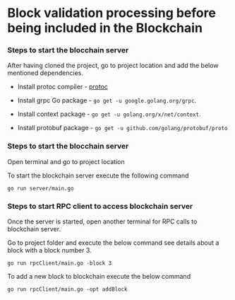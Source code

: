 # Block validation processing before being included in the Blockchain

### Steps to start the blocchain server

After having cloned the project, go to project location and add the below mentioned dependencies.

- Install protoc compiler - [protoc](https://github.com/protocolbuffers/protobuf/releases)

- Install grpc Go package - `go get -u google.golang.org/grpc`.

- Install context package - `go get -u golang.org/x/net/context`.

- Install protobuf package - `go get -u github.com/golang/protobuf/proto`


### Steps to start the blocchain server

Open terminal and go to project location

To start the blockchain server execute the following command
```
go run server/main.go
```

### Steps to start RPC client to access blockchain server

Once the server is started, open another terminal for RPC calls to blockchain server.

Go to project folder and execute the below command see details about a block with a block number 3.
```
go run rpcClient/main.go -block 3
```
To add a new block to blockchain execute the below command
```
go run rpcClient/main.go -opt addBlock
```





